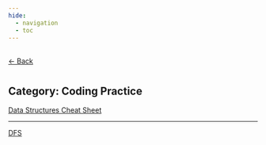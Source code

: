 ```yaml
---
hide:
  - navigation
  - toc
---
```


<div class="back-button">
    <br>
    <a href="javascript:history.back()">← Back</a>
    <br>
</div>

#
## Category: Coding Practice

<div class="category-index">
  <a href="../../coding/dss" class="index-link">Data Structures Cheat Sheet</a>
  <hr>
  <a href="../../coding/dfs" class="index-link">DFS</a>
</div>
